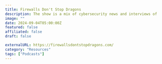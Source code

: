 ```yaml
---
title: Firewalls Don't Stop Dragons
description: The show is a mix of cybersecurity news and interviews of prominent people in the industry.
image: ""
date: 2024-09-04T05:00:00Z
featured: false
affiliated: false
draft: false

externalURL: https://firewallsdontstopdragons.com/
category: "Resources"
tags: ["Podcasts"]
---
```

